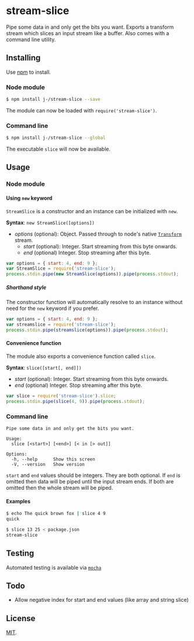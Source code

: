 stream-slice
============

Pipe some data in and only get the bits you want. Exports a transform stream which slices an input stream like a buffer. Also comes with a command line utility.

## Installing

Use [npm][0] to install.

### Node module

```bash
$ npm install j-/stream-slice --save
```

The module can now be loaded with `require('stream-slice')`.

### Command line

```bash
$ npm install j-/stream-slice --global
```

The executable `slice` will now be available.

## Usage

### Node module

#### Using `new` keyword

`StreamSlice` is a constructor and an instance can be initialized with `new`.

**Syntax**: `new StreamSlice([options])`
* _options_ (optional): Object. Passed through to node's native [`Transform`][1] stream.
    * _start_ (optional): Integer. Start streaming from this byte onwards.
    * _end_ (optional) Integer. Stop streaming after this byte.

```js
var options = { start: 4, end: 9 };
var StreamSlice = require('stream-slice');
process.stdin.pipe(new StreamSlice(options)).pipe(process.stdout);
```

##### Shorthand style

The constructor function will automatically resolve to an instance without need for the `new` keyword if you prefer.

```js
var options = { start: 4, end: 9 };
var streamslice = require('stream-slice');
process.stdin.pipe(streamslice(options)).pipe(process.stdout);
```

#### Convenience function

The module also exports a convenience function called `slice`.

**Syntax**: `slice([start[, end]])`
* _start_ (optional): Integer. Start streaming from this byte onwards.
* _end_ (optional) Integer. Stop streaming after this byte.

```js
var slice = require('stream-slice').slice;
process.stdin.pipe(slice(4, 9)).pipe(process.stdout);
```

### Command line

    Pipe some data in and only get the bits you want.
    
    Usage:
      slice [<start>] [<end>] [< in [> out]]
    
    Options:
      -h, --help      Show this screen
      -V, --version   Show version

`start` and `end` values should be integers. They are both optional. If `end` is omitted then data will be piped until the input stream ends. If both are omitted then the whole stream will be piped.

#### Examples

```bash
$ echo The quick brown fox | slice 4 9
quick

$ slice 13 25 < package.json
stream-slice
```

## Testing

Automated testing is available via [`mocha`][2]

## Todo

* Allow negative index for start and end values (like array and string slice)

## License

[MIT](LICENSE).

[0]: https://www.npmjs.org/
[1]: http://nodejs.org/api/stream.html#stream_class_stream_transform_1
[2]: http://visionmedia.github.io/mocha/